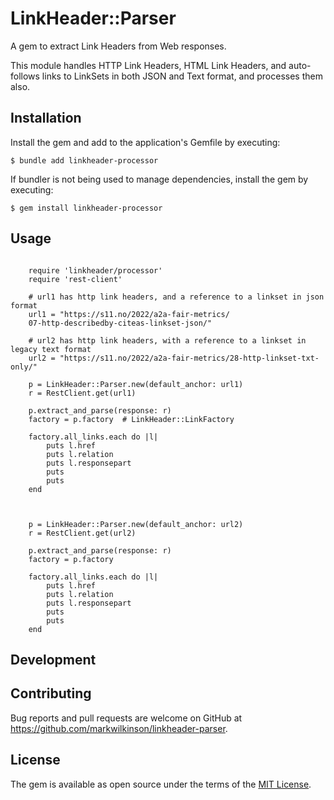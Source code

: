 # LinkHeader::Parser

A gem to extract Link Headers from Web responses.

This module handles HTTP Link Headers, HTML Link Headers, and auto-follows links to LinkSets in both JSON and Text format, and processes them also.

## Installation

Install the gem and add to the application's Gemfile by executing:

    $ bundle add linkheader-processor

If bundler is not being used to manage dependencies, install the gem by executing:

    $ gem install linkheader-processor

## Usage


```

    require 'linkheader/processor'
    require 'rest-client'

    # url1 has http link headers, and a reference to a linkset in json format
    url1 = "https://s11.no/2022/a2a-fair-metrics/
    07-http-describedby-citeas-linkset-json/"

    # url2 has http link headers, with a reference to a linkset in legacy text format
    url2 = "https://s11.no/2022/a2a-fair-metrics/28-http-linkset-txt-only/"

    p = LinkHeader::Parser.new(default_anchor: url1)
    r = RestClient.get(url1)

    p.extract_and_parse(response: r)
    factory = p.factory  # LinkHeader::LinkFactory

    factory.all_links.each do |l| 
        puts l.href
        puts l.relation
        puts l.responsepart
        puts
        puts
    end



    p = LinkHeader::Parser.new(default_anchor: url2)
    r = RestClient.get(url2)

    p.extract_and_parse(response: r)
    factory = p.factory

    factory.all_links.each do |l| 
        puts l.href
        puts l.relation
        puts l.responsepart
        puts
        puts
    end

```


## Development


## Contributing

Bug reports and pull requests are welcome on GitHub at https://github.com/markwilkinson/linkheader-parser.

## License

The gem is available as open source under the terms of the [MIT License](https://opensource.org/licenses/MIT).
